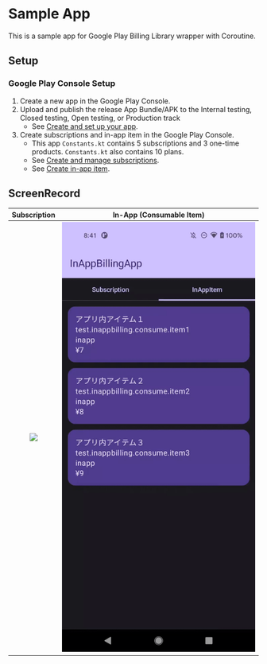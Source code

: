 # Sample App
This is a sample app for Google Play Billing Library wrapper with Coroutine.

## Setup
### Google Play Console Setup
1. Create a new app in the Google Play Console.
2. Upload and publish the release App Bundle/APK to the Internal testing, Closed testing, Open testing, or Production track
   - See [Create and set up your app](https://support.google.com/googleplay/android-developer/answer/113469).
3. Create subscriptions and in-app item in the Google Play Console.
   - This app `Constants.kt` contains 5 subscriptions and 3 one-time products. `Constants.kt` also contains 10 plans.
   - See [Create and manage subscriptions](https://support.google.com/googleplay/android-developer/answer/140504).
   - See [Create in-app item](https://support.google.com/googleplay/android-developer/answer/1153481).

## ScreenRecord
| Subscription | In-App (Consumable Item) |
|:--:|:---:|
| <img src="screenrecord/subscription.gif"/> | <img src="screenrecord/in_app.gif"/> |